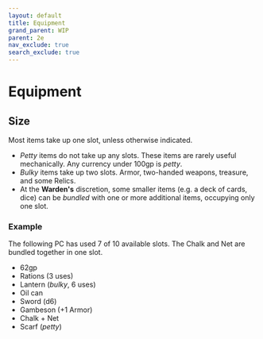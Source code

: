 ```yaml
---
layout: default
title: Equipment
grand_parent: WIP
parent: 2e
nav_exclude: true
search_exclude: true
---
```


# Equipment

## Size

Most items take up one slot, unless otherwise indicated. 
- _Petty_ items do not take up any slots. These items are rarely useful mechanically. Any currency under 100gp is _petty_.
- _Bulky_ items take up two slots. Armor, two-handed weapons, treasure, and some Relics.
- At the **Warden's** discretion, some smaller items (e.g. a deck of cards, dice) can be _bundled_ with one or more additional items, occupying only one slot.

### Example

The following PC has used 7 of 10 available slots. The Chalk and Net are bundled together in one slot.

- 62gp
- Rations (3 uses)
- Lantern (_bulky_, 6 uses)
- Oil can
- Sword (d6)
- Gambeson (+1 Armor)
- Chalk + Net 
- Scarf (_petty_)

